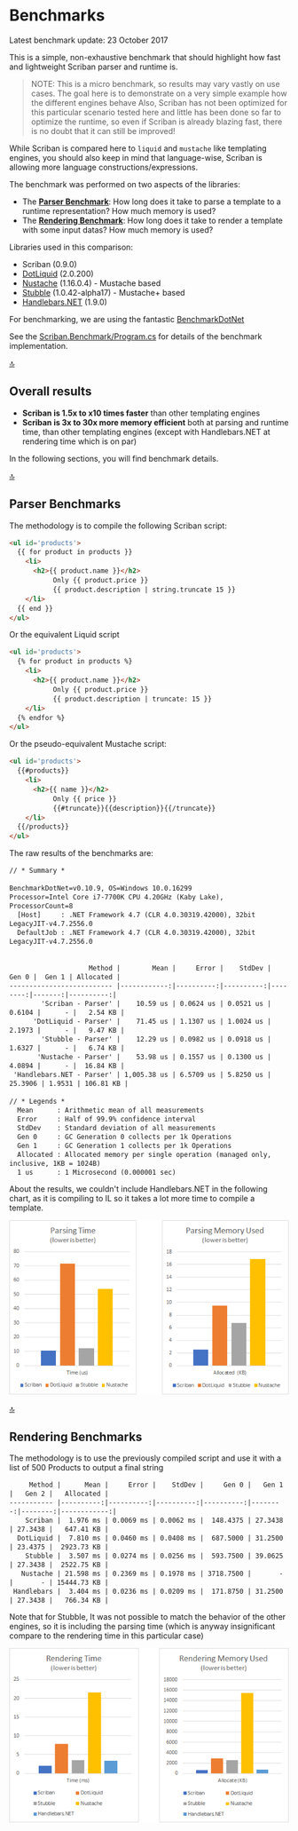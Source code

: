 # Benchmarks

Latest benchmark update: 23 October 2017

This is a simple, non-exhaustive benchmark that should highlight how fast and lightweight Scriban parser and runtime is.

> NOTE: This is a micro benchmark, so results may vary vastly on use cases. The goal here is to demonstrate on a very simple example how the different engines behave
> Also, Scriban has not been optimized for this particular scenario tested here and little has been done so far to optimize the runtime, so even if Scriban is already blazing fast, there is no doubt that it can still be improved!

While Scriban is compared here to `liquid` and `mustache` like templating engines, you should also keep in mind that language-wise, Scriban is allowing more language constructions/expressions.

The benchmark was performed on two aspects of the libraries:

- The [**Parser Benchmark**](#parser-benchmarks): How long does it take to parse a template to a runtime representation? How much memory is used?
- The [**Rendering Benchmark**](#rendering-benchmarks): How long does it take to render a template with some input datas? How much memory is used?

Libraries used in this comparison:

- Scriban (0.9.0)
- [DotLiquid](https://github.com/dotliquid/dotliquid) (2.0.200)
- [Nustache](https://github.com/jdiamond/Nustache) (1.16.0.4) - Mustache based
- [Stubble](https://github.com/StubbleOrg/Stubble) (1.0.42-alpha17) - Mustache+ based
- [Handlebars.NET](https://github.com/rexm/Handlebars.Net) (1.9.0)

For benchmarking, we are using the fantastic [BenchmarkDotNet](https://github.com/dotnet/BenchmarkDotNet)

See the [Scriban.Benchmark/Program.cs](../src/Scriban.Benchmarks/Program.cs) for details of the benchmark implementation.

[:top:](#benchmarks)
## Overall results

- **Scriban is 1.5x to x10 times faster** than other templating engines
- **Scriban is 3x to 30x more memory efficient** both at parsing and runtime time, than other templating engines (except with Handlebars.NET at rendering time which is on par)

In the following sections, you will find benchmark details.

[:top:](#benchmarks)
## Parser Benchmarks

The methodology is to compile the following Scriban script:

```html
<ul id='products'>
  {{ for product in products }}
    <li>
      <h2>{{ product.name }}</h2>
           Only {{ product.price }}
           {{ product.description | string.truncate 15 }}
    </li>
  {{ end }}
</ul>
```

Or the equivalent Liquid script

```html
<ul id='products'>
  {% for product in products %}
    <li>
      <h2>{{ product.name }}</h2>
           Only {{ product.price }}
           {{ product.description | truncate: 15 }}
    </li>
  {% endfor %}
</ul>
```

Or the pseudo-equivalent Mustache script:

```html
<ul id='products'>
  {{#products}}
    <li>
      <h2>{{ name }}</h2>
           Only {{ price }}
           {{#truncate}}{{description}}{{/truncate}}
    </li>
  {{/products}}
</ul>
```

The raw results of the benchmarks are:

```
// * Summary *

BenchmarkDotNet=v0.10.9, OS=Windows 10.0.16299
Processor=Intel Core i7-7700K CPU 4.20GHz (Kaby Lake), ProcessorCount=8
  [Host]     : .NET Framework 4.7 (CLR 4.0.30319.42000), 32bit LegacyJIT-v4.7.2556.0
  DefaultJob : .NET Framework 4.7 (CLR 4.0.30319.42000), 32bit LegacyJIT-v4.7.2556.0


                    Method |        Mean |     Error |    StdDev |   Gen 0 |  Gen 1 | Allocated |
-------------------------- |------------:|----------:|----------:|--------:|-------:|----------:|
        'Scriban - Parser' |    10.59 us | 0.0624 us | 0.0521 us |  0.6104 |      - |   2.54 KB |
      'DotLiquid - Parser' |    71.45 us | 1.1307 us | 1.0024 us |  2.1973 |      - |   9.47 KB |
        'Stubble - Parser' |    12.29 us | 0.0982 us | 0.0918 us |  1.6327 |      - |   6.74 KB |
       'Nustache - Parser' |    53.98 us | 0.1557 us | 0.1300 us |  4.0894 |      - |  16.84 KB |
 'Handlebars.NET - Parser' | 1,005.38 us | 6.5709 us | 5.8250 us | 25.3906 | 1.9531 | 106.81 KB |

// * Legends *
  Mean      : Arithmetic mean of all measurements
  Error     : Half of 99.9% confidence interval
  StdDev    : Standard deviation of all measurements
  Gen 0     : GC Generation 0 collects per 1k Operations
  Gen 1     : GC Generation 1 collects per 1k Operations
  Allocated : Allocated memory per single operation (managed only, inclusive, 1KB = 1024B)
  1 us      : 1 Microsecond (0.000001 sec)
```

About the results, we couldn't include Handlebars.NET in the following chart, as it is compiling to IL so it takes a lot more time to compile a template.

![BenchMark Parser Time and Memory](../img/benchmark-parsing.png)

[:top:](#benchmarks)
## Rendering Benchmarks

The methodology is to use the previously compiled script and use it with a list of 500 Products to output a final string

```
     Method |      Mean |     Error |    StdDev |     Gen 0 |   Gen 1 |   Gen 2 |   Allocated |
----------- |----------:|----------:|----------:|----------:|--------:|--------:|------------:|
    Scriban |  1.976 ms | 0.0069 ms | 0.0062 ms |  148.4375 | 27.3438 | 27.3438 |   647.41 KB |
  DotLiquid |  7.810 ms | 0.0460 ms | 0.0408 ms |  687.5000 | 31.2500 | 23.4375 |  2923.73 KB |
    Stubble |  3.507 ms | 0.0274 ms | 0.0256 ms |  593.7500 | 39.0625 | 27.3438 |  2522.75 KB |
   Nustache | 21.598 ms | 0.2369 ms | 0.1978 ms | 3718.7500 |       - |       - | 15444.73 KB |
 Handlebars |  3.404 ms | 0.0236 ms | 0.0209 ms |  171.8750 | 31.2500 | 27.3438 |   766.34 KB |
 ```

Note that for Stubble, It was not possible to match the behavior of the other engines, so it is including the parsing time (which is anyway insignificant compare to the rendering time in this particular case)

![BenchMark Rendering Time and Memory](../img/benchmark-rendering.png)
